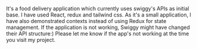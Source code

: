 It's a food delivery application which currently uses swiggy's APIs as initial base. I have used React, redux and tailwind css. As it's a small application, I have also demonstrated contexts instead of using Redux for state management. 
If the application is not working, Swiggy might have changed their API structure:) Please let me know if the app's not working at the time you visit my project.
